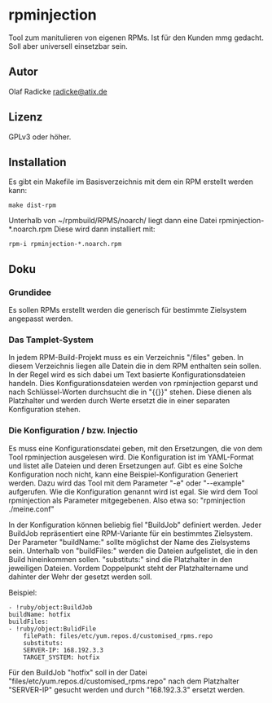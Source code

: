 # rpminjection #

Tool zum manitulieren von eigenen RPMs. Ist für den Kunden mmg gedacht. Soll aber universell einsetzbar sein.

## Autor ##

Olaf Radicke <radicke@atix.de>

## Lizenz ##

GPLv3 oder höher.

## Installation ##

Es gibt ein Makefile im Basisverzeichnis mit dem ein RPM erstellt werden kann:

    make dist-rpm
    
Unterhalb von ~/rpmbuild/RPMS/noarch/ liegt dann eine Datei rpminjection-*.noarch.rpm Diese wird dann installiert mit:

    rpm-i rpminjection-*.noarch.rpm

## Doku ##

### Grundidee ###

Es sollen RPMs erstellt werden die generisch für bestimmte Zielsystem angepasst werden.

### Das Tamplet-System ###

In jedem RPM-Build-Projekt muss es ein Verzeichnis "/files" geben. In diesem Verzeichnis liegen alle Datein die in dem RPM enthalten sein sollen. In der Regel wird es sich dabei um Text basierte Konfigurationsdateien  handeln. Dies Konfigurationsdateien werden von rpminjection geparst und nach Schlüssel-Worten durchsucht die in "{{}}" stehen. Diese dienen als Platzhalter und werden durch Werte ersetzt die in einer separaten Konfiguration stehen.

### Die Konfiguration / bzw. Injectio ###

Es muss eine Konfigurationsdatei geben, mit den Ersetzungen, die von dem Tool rpminjection ausgelesen wird. Die Konfiguration ist im YAML-Format und listet alle Dateien und deren Ersetzungen auf. Gibt es eine Solche Konfiguration noch nicht, kann eine Beispiel-Konfiguration Generiert werden. Dazu wird das Tool mit dem Parameter "-e" oder "--example" aufgerufen. Wie die Konfiguration genannt wird ist egal. Sie wird dem Tool rpminjection als Parameter mitgegebenen. Also etwa so: "rpminjection ./meine.conf"

In der Konfiguration können beliebig fiel "BuildJob" definiert werden. Jeder BuildJob repräsentiert eine RPM-Variante für ein bestimmtes Zielsystem. Der Parameter "buildName:" sollte möglichst der Name des Zielsystems sein. Unterhalb von "buildFiles:" werden die Dateien aufgelistet, die in den Build hineinkommen sollen. "substituts:" sind die Platzhalter in den jeweiligen Dateien. Vordem Doppelpunkt steht der Platzhaltername und dahinter der Wehr der gesetzt werden soll.

Beispiel:

    - !ruby/object:BuildJob
    buildName: hotfix
    buildFiles:
    - !ruby/object:BulidFile
        filePath: files/etc/yum.repos.d/customised_rpms.repo
        substituts:
        SERVER-IP: 168.192.3.3
        TARGET_SYSTEM: hotfix
        
Für den BuildJob "hotfix" soll in der Datei "files/etc/yum.repos.d/customised_rpms.repo" nach dem Platzhalter "SERVER-IP" gesucht werden und durch "168.192.3.3" ersetzt werden.
